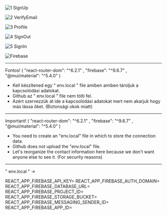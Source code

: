 ![1 SignUp](https://user-images.githubusercontent.com/93486996/155008301-0513db99-ab79-4473-ab29-e4d539c45f8b.jpg)

![2 VerifyEmail](https://user-images.githubusercontent.com/93486996/155008324-0a6425ba-0051-4788-8922-b9347c0cab48.jpg)

![3 Profile](https://user-images.githubusercontent.com/93486996/155008333-aaed97c1-d513-4d4e-ab26-b404c4ac886d.jpg)

![4 SignOut](https://user-images.githubusercontent.com/93486996/155008344-a9e0a129-37b4-4867-a400-e07710503ea9.jpg)

![5 SignIn](https://user-images.githubusercontent.com/93486996/155008361-7314c6b6-09fd-4a5c-84c9-21b4cb054526.jpg)

![Firebase](https://user-images.githubusercontent.com/93486996/155008375-1c53a3e8-12a7-4817-8735-8cb2b335b0c2.jpg)



*********************
Fontos! 
( "react-router-dom": "^6.2.1" ,
    "firebase": "^9.6.7" ,
    "@mui/material": "^5.4.0" )

- Kell készítened egy " env.local " file amiben amiben tároljuk a kapcsolódási adatokat.
- Github az " env.local " file nem tölti fel. 
- Azért szervezzük át ide a kapcsolódási adatokat mert nem akarjuk hogy más lássa őket. (Biztonsági okok miatt) 

*********************
Important!
( "react-router-dom": "^6.2.1" ,
    "firebase": "^9.6.7" ,
    "@mui/material": "^5.4.0" )

- You need to create an "env.local" file in which to store the connection data.
- Github does not upload the "env.local" file.
- Let's reorganize the contact information here because we don't want anyone else to see it. (For security reasons)

*********************
" env.local " -> 

REACT_APP_FIREBASE_API_KEY=
REACT_APP_FIREBASE_AUTH_DOMAIN=
REACT_APP_FIREBASE_DATABASE_URL=
REACT_APP_FIREBASE_PROJECT_ID=
REACT_APP_FIREBASE_STORAGE_BUCKET=
REACT_APP_FIREBASE_MESSAGING_SENDER_ID=
REACT_APP_FIREBASE_APP_ID=
